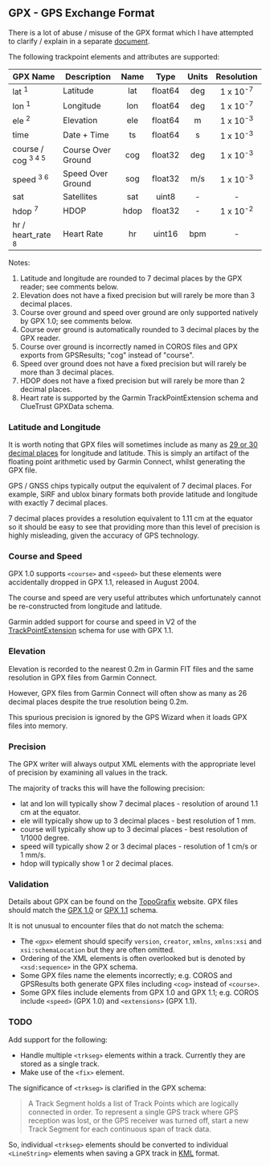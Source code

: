 ## GPX - GPS Exchange Format

There is a lot of abuse / misuse of the GPX format which I have attempted to clarify / explain in a separate [document](../gpx/README.md).

The following trackpoint elements and attributes are supported:

| GPX Name                      | Description        | Name |  Type   | Units |     Resolution      |
| ----------------------------- | ------------------ | :--: | :-----: | :---: | :-----------------: |
| lat <sup>1</sup>              | Latitude           | lat  | float64 |  deg  | 1 x 10<sup>-7</sup> |
| lon <sup>1</sup>              | Longitude          | lon  | float64 |  deg  | 1 x 10<sup>-7</sup> |
| ele <sup>2</sup>              | Elevation          | ele  | float64 |   m   | 1 x 10<sup>-3</sup> |
| time                          | Date + Time        |  ts  | float64 |   s   | 1 x 10<sup>-3</sup> |
| course / cog <sup>3 4 5</sup> | Course Over Ground | cog  | float32 |  deg  | 1 x 10<sup>-3</sup> |
| speed <sup>3 6</sup>          | Speed Over Ground  | sog  | float32 |  m/s  | 1 x 10<sup>-3</sup> |
| sat                           | Satellites         | sat  |  uint8  |   -   |          -          |
| hdop <sup>7</sup>             | HDOP               | hdop | float32 |   -   | 1 x 10<sup>-2</sup> |
| hr / heart_rate <sup>8</sup>  | Heart Rate         |  hr  | uint16  |  bpm  |          -          |

Notes:

1. Latitude and longitude are rounded to 7 decimal places by the GPX reader; see comments below.
2. Elevation does not have a fixed precision but will rarely be more than 3 decimal places.
3. Course over ground and speed over ground are only supported natively by GPX 1.0; see comments below.
4. Course over ground is automatically rounded to 3 decimal places by the GPX reader.
5. Course over ground is incorrectly named in COROS files and GPX exports from GPSResults; "cog" instead of "course".
6. Speed over ground does not have a fixed precision but will rarely be more than 3 decimal places.
7. HDOP does not have a fixed precision but will rarely be more than 2 decimal places.
8. Heart rate is supported by the Garmin TrackPointExtension schema and ClueTrust GPXData schema.



### Latitude and Longitude

It is worth noting that GPX files will sometimes include as many as [29 or 30 decimal places](https://towardsdatascience.com/parsing-fitness-tracker-data-with-python-a59e7dc17418) for longitude and latitude. This is simply an artifact of the floating point arithmetic used by Garmin Connect, whilst generating the GPX file.

GPS / GNSS chips typically output the equivalent of 7 decimal places. For example, SiRF and ublox binary formats both provide latitude and longitude with exactly 7 decimal places.

7 decimal places provides a resolution equivalent to 1.11 cm at the equator so it should be easy to see that providing more than this level of precision is highly misleading, given the accuracy of GPS technology.



### Course and Speed

GPX 1.0 supports `<course>` and `<speed>` but these elements were accidentally dropped in GPX 1.1, released in August 2004.

The course and speed are very useful attributes which unfortunately cannot be re-constructed from longitude and latitude.

Garmin added support for course and speed in V2 of the [TrackPointExtension](https://www8.garmin.com/xmlschemas/TrackPointExtensionv2.xsd) schema for use with GPX 1.1.



### Elevation

Elevation is recorded to the nearest 0.2m in Garmin FIT files and the same resolution in GPX files from Garmin Connect.

However, GPX files from Garmin Connect will often show as many as 26 decimal places despite the true resolution being 0.2m.

This spurious precision is ignored by the GPS Wizard when it loads GPX files into memory.



### Precision

The GPX writer will always output XML elements with the appropriate level of precision by examining all values in the track.

The majority of tracks this will have the following precision:

- lat and lon will typically show 7 decimal places - resolution of around 1.1 cm at the equator.
- ele will typically show up to 3 decimal places - best resolution of 1 mm.
- course will typically show up to 3 decimal places - best resolution of 1/1000 degree.
- speed will typically show 2 or 3 decimal places - resolution of 1 cm/s or 1 mm/s.
- hdop will typically show 1 or 2 decimal places.



### Validation

Details about GPX can be found on the [TopoGrafix](https://www.topografix.com/gpx.asp) website. GPX files should match the [GPX 1.0](http://www.topografix.com/GPX/1/0/gpx.xsd) or [GPX 1.1](http://www.topografix.com/GPX/1/1/gpx.xsd) schema.

It is not unusual to encounter files that do not match the schema:

- The `<gpx>` element should specify `version`, `creator`, `xmlns`, `xmlns:xsi` and `xsi:schemaLocation` but they are often omitted.
- Ordering of the XML elements is often overlooked but is denoted by `<xsd:sequence>` in the GPX schema.
- Some GPX files name the elements incorrectly; e.g. COROS and GPSResults both generate GPX files including `<cog>` instead of `<course>`.
- Some GPX files include elements from GPX 1.0 and GPX 1.1; e.g. COROS include `<speed>` (GPX 1.0) and `<extensions>` (GPX 1.1).



### TODO

Add support for the following:

- Handle multiple `<trkseg>` elements within a track.  Currently they are stored as a single track.
- Make use of the `<fix>` element.

The significance of `<trkseg>` is clarified in the GPX schema:

> A Track Segment holds a list of Track Points which are logically connected in order. To represent a single GPS track where GPS reception was lost, or the GPS receiver was turned off, start a new Track Segment for each continuous span of track data.

So, individual `<trkseg>` elements should be converted to individual `<LineString>` elements when saving a GPX track in [KML](kml.md) format.

